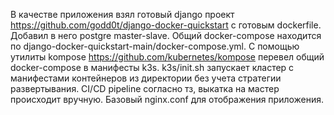 В качестве приложения взял готовый django проект https://github.com/godd0t/django-docker-quickstart с готовым dockerfile.
Добавил в него postgre master-slave. Общий docker-compose находится по django-docker-quickstart-main/docker-compose.yml.
С помощью утилиты kompose https://github.com/kubernetes/kompose перевел общий docker-compose в манифесты k3s.
k3s/init.sh запускает кластер с манифестами контейнеров из директории без учета стратегии развертывания.
CI/CD pipeline согласно тз, выкатка на мастер происходит вручную.
Базовый nginx.conf для отображения приложения.
